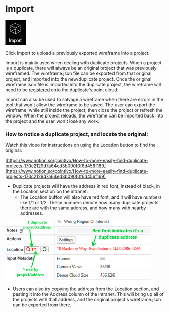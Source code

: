 # Import

![No hotkey available](../.gitbook/assets/import-button.png)

Click Import to upload a previously exported wireframe into a project.

Import is mainly used when dealing with duplicate projects. When a project is a duplicate, there will always be an original project that was previously wireframed. The wireframe.json file can be exported from that original project, and imported into the new/duplicate project. Once the original wireframe.json file is imported into the duplicate project, the wireframe will need to be [registered](https://app.gitbook.com/@pointivo/s/user-guide/\~/drafts/-LyFvmaPPCmewv4zgH5y/tools/wireframe-tools/register-wireframe) onto the duplicate's point cloud.

Import can also be used to salvage a wireframe when there are errors in the tool that won't allow the wireframe to be saved. The user can export the wireframe, while still inside the project, then close the project or refresh the window. When the project reloads, the wireframe can be imported back into the project and the user won't lose any work.

### How to notice a duplicate project, and locate the original:

Watch this video for instructions on using the Location button to find the original:

[https://www.notion.so/pointivo/How-to-more-easily-find-duplicate-projects-170c2129d7a64ed3b090f0f6d456f169](https://www.notion.so/pointivo/How-to-more-easily-find-duplicate-projects-170c2129d7a64ed3b090f0f6d456f169)

* Duplicate projects will have the address in red font, instead of black, in the Location section on the intranet.
  *   The Location button will also have red font, and it will have numbers like 1/1 or 1/2. These numbers denote how many duplicate projects there are with the same address, and how many with nearby addresses.



![](../.gitbook/assets/location-image-with-text.png)

* Users can also try copying the address from the Location section, and pasting it into the Address column of the intranet. This will bring up all of the projects with that address, and the original project's wireframe.json can be exported from there.
